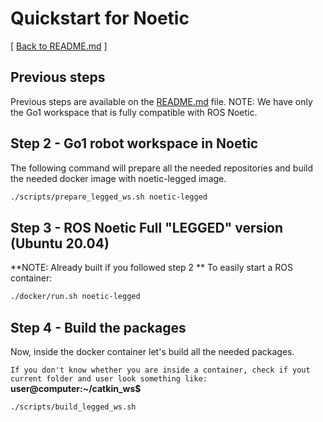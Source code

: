 # Quickstart for Noetic
[ [Back to README.md](../README.md) ]

## Previous steps
Previous steps are available on the [README.md](../README.md) file.
NOTE: We have only the Go1 workspace that is fully compatible with ROS Noetic.

## Step 2 - Go1 robot workspace in Noetic

The following command will prepare all the needed repositories and build the needed docker image with noetic-legged image.
```bash
./scripts/prepare_legged_ws.sh noetic-legged
```

## Step 3 - ROS Noetic Full "LEGGED" version (Ubuntu 20.04)
**NOTE: Already built if you followed step 2 **
To easily start a ROS container:
```bash
./docker/run.sh noetic-legged
```

## Step 4 - Build the packages
Now, inside the docker container let's build all the needed packages.

```If you don't know whether you are inside a container, check if yout current folder and user look something like:``` **user@computer:~/catkin_ws$**

```bash
./scripts/build_legged_ws.sh
```
